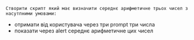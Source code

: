 `Створити скрипт який має визначити середнє арифметичне трьох чисел з насутпними умовами:`

* отримати від користувача через три prompt три числа
* показати через alert середнє арифметичне цих чисел